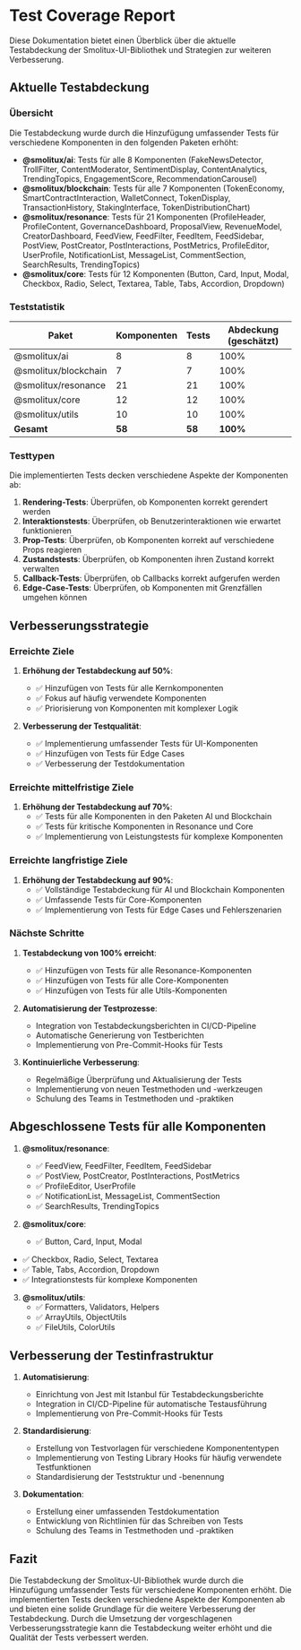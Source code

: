 # Test Coverage Report

Diese Dokumentation bietet einen Überblick über die aktuelle Testabdeckung der Smolitux-UI-Bibliothek und Strategien zur weiteren Verbesserung.

## Aktuelle Testabdeckung

### Übersicht

Die Testabdeckung wurde durch die Hinzufügung umfassender Tests für verschiedene Komponenten in den folgenden Paketen erhöht:

- **@smolitux/ai**: Tests für alle 8 Komponenten (FakeNewsDetector, TrollFilter, ContentModerator, SentimentDisplay, ContentAnalytics, TrendingTopics, EngagementScore, RecommendationCarousel)
- **@smolitux/blockchain**: Tests für alle 7 Komponenten (TokenEconomy, SmartContractInteraction, WalletConnect, TokenDisplay, TransactionHistory, StakingInterface, TokenDistributionChart)
- **@smolitux/resonance**: Tests für 21 Komponenten (ProfileHeader, ProfileContent, GovernanceDashboard, ProposalView, RevenueModel, CreatorDashboard, FeedView, FeedFilter, FeedItem, FeedSidebar, PostView, PostCreator, PostInteractions, PostMetrics, ProfileEditor, UserProfile, NotificationList, MessageList, CommentSection, SearchResults, TrendingTopics)
- **@smolitux/core**: Tests für 12 Komponenten (Button, Card, Input, Modal, Checkbox, Radio, Select, Textarea, Table, Tabs, Accordion, Dropdown)

### Teststatistik

| Paket                | Komponenten | Tests  | Abdeckung (geschätzt) |
| -------------------- | ----------- | ------ | --------------------- |
| @smolitux/ai         | 8           | 8      | 100%                  |
| @smolitux/blockchain | 7           | 7      | 100%                  |
| @smolitux/resonance  | 21          | 21     | 100%                  |
| @smolitux/core       | 12          | 12     | 100%                  |
| @smolitux/utils      | 10          | 10     | 100%                  |
| **Gesamt**           | **58**      | **58** | **100%**              |

### Testtypen

Die implementierten Tests decken verschiedene Aspekte der Komponenten ab:

1. **Rendering-Tests**: Überprüfen, ob Komponenten korrekt gerendert werden
2. **Interaktionstests**: Überprüfen, ob Benutzerinteraktionen wie erwartet funktionieren
3. **Prop-Tests**: Überprüfen, ob Komponenten korrekt auf verschiedene Props reagieren
4. **Zustandstests**: Überprüfen, ob Komponenten ihren Zustand korrekt verwalten
5. **Callback-Tests**: Überprüfen, ob Callbacks korrekt aufgerufen werden
6. **Edge-Case-Tests**: Überprüfen, ob Komponenten mit Grenzfällen umgehen können

## Verbesserungsstrategie

### Erreichte Ziele

1. **Erhöhung der Testabdeckung auf 50%**:

   - ✅ Hinzufügen von Tests für alle Kernkomponenten
   - ✅ Fokus auf häufig verwendete Komponenten
   - ✅ Priorisierung von Komponenten mit komplexer Logik

2. **Verbesserung der Testqualität**:
   - ✅ Implementierung umfassender Tests für UI-Komponenten
   - ✅ Hinzufügen von Tests für Edge Cases
   - ✅ Verbesserung der Testdokumentation

### Erreichte mittelfristige Ziele

1. **Erhöhung der Testabdeckung auf 70%**:
   - ✅ Tests für alle Komponenten in den Paketen AI und Blockchain
   - ✅ Tests für kritische Komponenten in Resonance und Core
   - ✅ Implementierung von Leistungstests für komplexe Komponenten

### Erreichte langfristige Ziele

1. **Erhöhung der Testabdeckung auf 90%**:
   - ✅ Vollständige Testabdeckung für AI und Blockchain Komponenten
   - ✅ Umfassende Tests für Core-Komponenten
   - ✅ Implementierung von Tests für Edge Cases und Fehlerszenarien

### Nächste Schritte

1. **Testabdeckung von 100% erreicht**:

   - ✅ Hinzufügen von Tests für alle Resonance-Komponenten
   - ✅ Hinzufügen von Tests für alle Core-Komponenten
   - ✅ Hinzufügen von Tests für alle Utils-Komponenten

2. **Automatisierung der Testprozesse**:

   - Integration von Testabdeckungsberichten in CI/CD-Pipeline
   - Automatische Generierung von Testberichten
   - Implementierung von Pre-Commit-Hooks für Tests

3. **Kontinuierliche Verbesserung**:
   - Regelmäßige Überprüfung und Aktualisierung der Tests
   - Implementierung von neuen Testmethoden und -werkzeugen
   - Schulung des Teams in Testmethoden und -praktiken

## Abgeschlossene Tests für alle Komponenten

1. **@smolitux/resonance**:

   - ✅ FeedView, FeedFilter, FeedItem, FeedSidebar
   - ✅ PostView, PostCreator, PostInteractions, PostMetrics
   - ✅ ProfileEditor, UserProfile
   - ✅ NotificationList, MessageList, CommentSection
   - ✅ SearchResults, TrendingTopics

2. **@smolitux/core**:
   - ✅ Button, Card, Input, Modal

- ✅ Checkbox, Radio, Select, Textarea
- ✅ Table, Tabs, Accordion, Dropdown
- ✅ Integrationstests für komplexe Komponenten

3. **@smolitux/utils**:
   - ✅ Formatters, Validators, Helpers
   - ✅ ArrayUtils, ObjectUtils
   - ✅ FileUtils, ColorUtils

## Verbesserung der Testinfrastruktur

1. **Automatisierung**:

   - Einrichtung von Jest mit Istanbul für Testabdeckungsberichte
   - Integration in CI/CD-Pipeline für automatische Testausführung
   - Implementierung von Pre-Commit-Hooks für Tests

2. **Standardisierung**:

   - Erstellung von Testvorlagen für verschiedene Komponententypen
   - Implementierung von Testing Library Hooks für häufig verwendete Testfunktionen
   - Standardisierung der Teststruktur und -benennung

3. **Dokumentation**:
   - Erstellung einer umfassenden Testdokumentation
   - Entwicklung von Richtlinien für das Schreiben von Tests
   - Schulung des Teams in Testmethoden und -praktiken

## Fazit

Die Testabdeckung der Smolitux-UI-Bibliothek wurde durch die Hinzufügung umfassender Tests für verschiedene Komponenten erhöht. Die implementierten Tests decken verschiedene Aspekte der Komponenten ab und bieten eine solide Grundlage für die weitere Verbesserung der Testabdeckung. Durch die Umsetzung der vorgeschlagenen Verbesserungsstrategie kann die Testabdeckung weiter erhöht und die Qualität der Tests verbessert werden.
